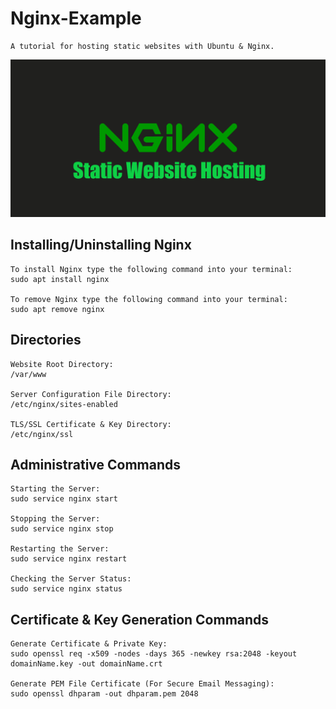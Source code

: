 # Nginx-Example

    A tutorial for hosting static websites with Ubuntu & Nginx.

[![Static Website Hosting with Nginx](logo.png)](https://www.youtube.com/watch?v=OHMWGj6D01U)

## Installing/Uninstalling Nginx

    To install Nginx type the following command into your terminal:
    sudo apt install nginx

    To remove Nginx type the following command into your terminal:
    sudo apt remove nginx

## Directories

    Website Root Directory:
    /var/www

    Server Configuration File Directory:
    /etc/nginx/sites-enabled

    TLS/SSL Certificate & Key Directory:
    /etc/nginx/ssl

## Administrative Commands

    Starting the Server:
    sudo service nginx start

    Stopping the Server:
    sudo service nginx stop

    Restarting the Server:
    sudo service nginx restart

    Checking the Server Status:
    sudo service nginx status

## Certificate & Key Generation Commands

    Generate Certificate & Private Key:
    sudo openssl req -x509 -nodes -days 365 -newkey rsa:2048 -keyout domainName.key -out domainName.crt

    Generate PEM File Certificate (For Secure Email Messaging):
    sudo openssl dhparam -out dhparam.pem 2048
